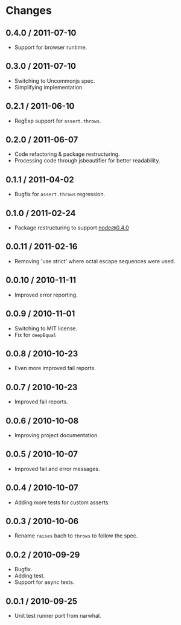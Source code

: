 # Changes #

## 0.4.0 / 2011-07-10 ##

  - Support for browser runtime.

## 0.3.0 / 2011-07-10 ##

  - Switching to Uncommonjs spec.
  - Simplifying implementation.

## 0.2.1 / 2011-06-10 ##

  - RegExp support for `assert.throws`.

## 0.2.0 / 2011-06-07 ##

  - Code refactoring & package restructuring.
  - Processing code through jsbeautifier for better readability.

## 0.1.1 / 2011-04-02 ##

  - Bugfix for `assert.throws` regression.

## 0.1.0 / 2011-02-24 ##

  - Package restructuring to support node@0.4.0

## 0.0.11 / 2011-02-16 ##

  - Removing 'use strict' where octal escape sequences were used.

## 0.0.10 / 2010-11-11 ##

  - Improved error reporting.

## 0.0.9 / 2010-11-01 ##

  - Switching to MIT license.
  - Fix for `deepEqual`

## 0.0.8 / 2010-10-23 ##

  - Even more improved fail reports.

## 0.0.7 / 2010-10-23 ##

  - Improved fail reports.

## 0.0.6 / 2010-10-08 ##

  - Improving project documentation.

## 0.0.5 / 2010-10-07 ##

  - Improved fail and error messages.

## 0.0.4 / 2010-10-07 ##

  - Adding more tests for custom asserts.

## 0.0.3 / 2010-10-06 ##

  - Rename `raises` bach to `throws` to follow the spec.

## 0.0.2 / 2010-09-29 ##

  - Bugfix.
  - Adding test.
  - Support for async tests.

## 0.0.1 / 2010-09-25 ##

  - Unit test runner port from narwhal.
